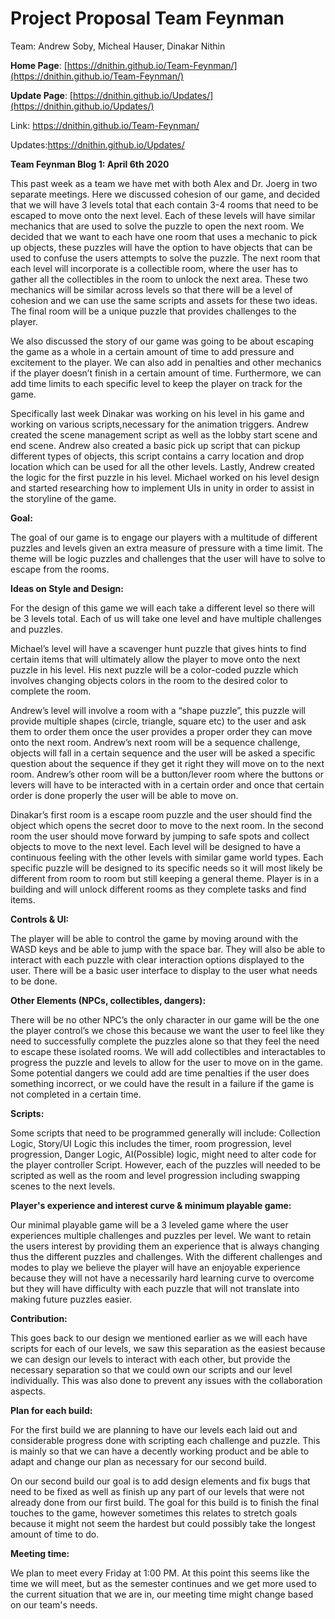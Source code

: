 # Project Proposal Team Feynman

Team: Andrew Soby, Micheal Hauser, Dinakar Nithin

**Home Page**: [https://dnithin.github.io/Team-Feynman/](https://dnithin.github.io/Team-Feynman/)

**Update Page**: [https://dnithin.github.io/Updates/](https://dnithin.github.io/Updates/)

Link: https://dnithin.github.io/Team-Feynman/

Updates:https://dnithin.github.io/Updates/

**Team Feynman Blog 1: April 6th 2020**

This past week as a team we have met with both Alex and Dr. Joerg in two separate meetings. Here we discussed cohesion of our game, and decided that we will have 3 levels total that each contain 3-4 rooms that need to be escaped to move onto the next level. Each of these levels will have similar mechanics that are used to solve the puzzle to open the next room. We decided that we want to each have one room that uses a mechanic to pick up objects, these puzzles will have the option to have objects that can be used to confuse the users attempts to solve the puzzle. The next room that each level will incorporate is a collectible room, where the user has to gather all the collectibles in the room to unlock the next area. These two mechanics will be similar across levels so that there will be a level of cohesion and we can use the same scripts and assets for these two ideas. The final room will be a unique puzzle that provides challenges to the player.

We also discussed the story of our game was going to be about escaping the game as a whole in a certain amount of time to add pressure and excitement to the player. We can also add in penalties and other mechanics if the player doesn’t finish in a certain amount of time. Furthermore, we can add time limits to each specific level to keep the player on track for the game.

Specifically last week Dinakar was working on his level in his game and working on various scripts,necessary for the animation triggers. Andrew created the scene management script as well as the lobby start scene and end scene. Andrew also created a basic pick up script that can pickup different types of objects, this script contains a carry location and drop location which can be used for all the other levels. Lastly, Andrew created the logic for the first puzzle in his level. Michael worked on his level design and started researching how to implement UIs in unity in order to assist in the storyline of the game. 


**Goal:**

The goal of our game is to engage our players with a multitude of different puzzles and levels given an extra measure of pressure with a time limit. The theme will be logic puzzles and challenges that the user will have to solve to escape from the rooms.

**Ideas on Style and Design:**

For the design of this game we will each take a different level so there will be 3 levels total. Each of us will take one level and have multiple challenges and puzzles. 

Michael’s level will have a scavenger hunt puzzle that gives hints to find certain items that will ultimately allow the player to move onto the next puzzle in his level. His next puzzle will be a color-coded puzzle which involves changing objects colors in the room to the desired color to complete the room. 

Andrew’s level will involve a room with a “shape puzzle”, this puzzle will provide multiple shapes (circle, triangle, square etc) to the user and ask them to order them once the user provides a proper order they can move onto the next room. Andrew’s next room will be a sequence challenge, objects will fall in a certain sequence and the user will be asked a specific question about the sequence if they get it right they will move on to the next room. Andrew’s other room will be a button/lever room where the buttons or levers will have to be interacted with in a certain order and once that certain order is done properly the user will be able to move on. 

Dinakar’s first room is a escape room puzzle and the user should find the object which opens the secret door to move to the next room. In the second room the user should move forward by jumping to safe spots and collect objects to move to the next level. 
Each level will be designed to have a continuous feeling with the other levels with similar game world types. Each specific puzzle will be designed to its specific needs so it will most likely be different from room to room but still keeping a general theme.
Player is in a building and will unlock different rooms as they complete tasks and find items. 

**Controls & UI:**

The player will be able to control the game by moving around with the WASD keys and be able to jump with the space bar. They will also be able to interact with each puzzle with clear interaction options displayed to the user. There will be a basic user interface to display to the user what needs to be done.



**Other Elements (NPCs, collectibles, dangers):**

There will be no other NPC’s the only character in our game will be the one the player control’s we chose this because we want the user to feel like they need to successfully complete the puzzles alone so that they feel the need to escape these isolated rooms. We will add collectibles and interactables to progress the puzzle and levels to allow for the user to move on in the game. Some potential dangers we could add are time penalties if the user does something incorrect, or we could have the result in a failure if the game is not completed in a certain time.

**Scripts:**

Some scripts that need to be programmed generally will include: Collection Logic, Story/UI Logic this includes the timer, room progression, level progression, Danger Logic, AI(Possible) logic, might need to alter code for the player controller Script. However, each of the puzzles will needed to be scripted as well as the room and level progression including swapping scenes to the next levels.

**Player's experience and interest curve & minimum playable game:**

Our minimal playable game will be a 3 leveled game where the user experiences multiple challenges and puzzles per level. We want to retain the users interest by providing them an experience that is always changing thus the different puzzles and challenges. With the different challenges and modes to play we believe the player will have an enjoyable experience because they will not have a necessarily hard learning curve to overcome but they will have difficulty with each puzzle that will not translate into making future puzzles easier.

**Contribution:**

This goes back to our design we mentioned earlier as we will each have scripts for each of our levels, we saw this separation as the easiest because we can design our levels to interact with each other, but provide the necessary separation so that we could own our scripts and our level individually. This was also done to prevent any issues with the collaboration aspects. 

**Plan for each build:**

For the first build we are planning to have our levels each laid out and considerable progress done with scripting each challenge and puzzle. This is mainly so that we can have a decently working product and be able to adapt and change our plan as necessary for our second build.

On our second build our goal is to add design elements and fix bugs that need to be fixed as well as finish up any part of our levels that were not already done from our first build. The goal for this build is to finish the final touches to the game, however sometimes this relates to stretch goals because it might not seem the hardest but could possibly take the longest amount of time to do.

**Meeting time:**

We plan to meet every Friday at 1:00 PM. At this point this seems like the time we will meet, but as the semester continues and we get more used to the current situation that we are in, our meeting time might change based on our team's needs.

